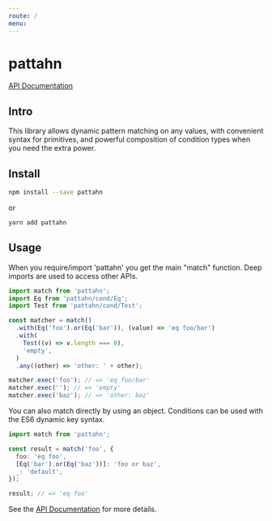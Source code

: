 ```yaml
---
route: /
menu:
---
```


# pattahn

[API Documentation]

## Intro

This library allows dynamic pattern matching on any values, with convenient syntax for
primitives, and powerful composition of condition types when you need the extra power.

## Install

```sh
npm install --save pattahn
```

or

```sh
yarn add pattahn
```

## Usage

When you require/import 'pattahn' you get the main "match" function. Deep imports are
used to access other APIs.

```js
import match from 'pattahn';
import Eq from 'pattahn/cond/Eq';
import Test from 'pattahn/cond/Test';

const matcher = match()
  .with(Eq('foo').or(Eq('bar')), (value) => 'eq foo/bar')
  .with(
    Test((v) => v.length === 0),
    'empty',
  )
  .any((other) => 'other: ' + other);

matcher.exec('foo'); // => 'eq foo/bar'
matcher.exec(''); // => 'empty'
matcher.exec('baz'); // => 'other: baz'
```

You can also match directly by using an object. Conditions can be used with the ES6
dynamic key syntax.

```js
import match from 'pattahn';

const result = match('foo', {
  foo: 'eq foo',
  [Eq('bar').or(Eq('baz'))]: 'foo or baz',
  _: 'default',
});

result; // => 'eq foo'
```

See the [API Documentation] for more details.

[api documentation]: https://brigand.github.io/pattahn/
